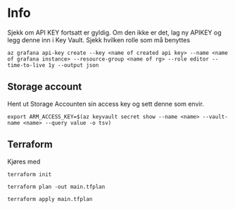 # Info

Sjekk om API KEY fortsatt er gyldig. Om den ikke er det, lag ny APIKEY og legg denne inn i Key Vault. Sjekk hvilken rolle som må benyttes

```shell
az grafana api-key create --key <name of created api key> --name <name of grafana instance> --resource-group <name of rg> --role editor --time-to-live 1y --output json
```

## Storage account

Hent ut Storage Accounten sin access key og sett denne som envir. 

```
export ARM_ACCESS_KEY=$(az keyvault secret show --name <name> --vault-name <name> --query value -o tsv)
```

## Terraform

Kjøres med 

```
terraform init

terraform plan -out main.tfplan

terraform apply main.tfplan
```
